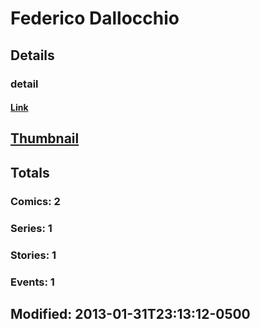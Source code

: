 # Federico  Dallocchio 
## Details
### detail
#### [Link](http://marvel.com/comics/creators/10443/federico_dallocchio?utm_campaign=apiRef&utm_source=225578a89fc76f3d20fbffda5d17a88d)
## [Thumbnail](http://i.annihil.us/u/prod/marvel/i/mg/b/40/image_not_available.jpg)
## Totals
### Comics: 2
### Series: 1
### Stories: 1
### Events: 1
## Modified: 2013-01-31T23:13:12-0500